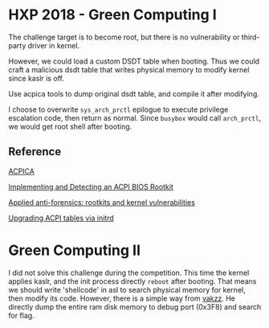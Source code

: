 # HXP 2018 - Green Computing I

The challenge target is to become root, but there is no vulnerability or third-party driver in kernel.

However, we could load a custom DSDT table when booting. Thus we could craft a malicious dsdt table that writes physical memory to modify kernel since kaslr is off.

Use acpica tools to dump original dsdt table, and compile it after modifying.

I choose to overwrite `sys_arch_prctl` epilogue to execute privilege escalation code, then return as normal. Since `busybox` would call `arch_prctl`, we would get root shell after booting.

## Reference

[ACPICA](https://acpica.org/)

[Implementing and Detecting an ACPI BIOS Rootkit](https://www.blackhat.com/presentations/bh-europe-06/bh-eu-06-Heasman.pdf)

[Applied anti-forensics: rootkits and kernel vulnerabilities](http://2012.zeronights.org/includes/docs/Oleksiuk.pdf)

[Upgrading ACPI tables via initrd](https://www.kernel.org/doc/Documentation/acpi/initrd_table_override.txt)

# Green Computing II

I did not solve this challenge during the competition. This time the kernel applies kaslr, and the init process directly `reboot` after booting. That means we should write 'shellcode' in asl to search physical memory for kernel, then modify its code. However, there is a simple way from [vakzz](https://devcraft.io/2018/12/10/green-computing-hxp-ctf-2018.html#green-computing-2). He directly dump the entire ram disk memory to debug port (0x3F8) and search for flag.
